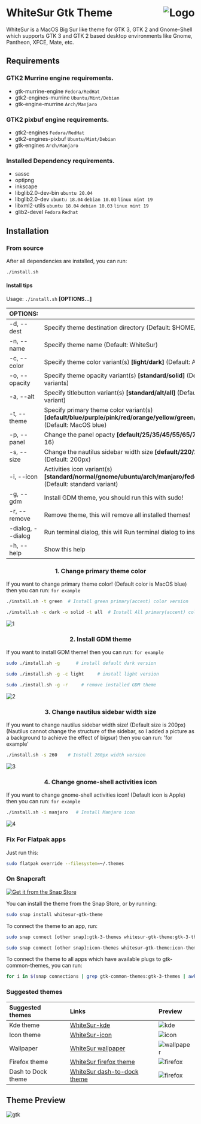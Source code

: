 <img src="https://github.com/vinceliuice/Sierra-gtk-theme/blob/imgs/logo.png" alt="Logo" align="right" /> WhiteSur Gtk Theme
======

WhiteSur is a MacOS Big Sur like theme for GTK 3, GTK 2 and Gnome-Shell which supports GTK 3 and GTK 2 based desktop environments like Gnome, Pantheon, XFCE, Mate, etc.

## Requirements
### GTK2 Murrine engine requirements.

- gtk-murrine-engine  `Fedora/RedHat`
- gtk2-engines-murrine  `Ubuntu/Mint/Debian`
- gtk-engine-murrine  `Arch/Manjaro`

### GTK2 pixbuf engine requirements.

- gtk2-engines  `Fedora/RedHat`
- gtk2-engines-pixbuf  `Ubuntu/Mint/Debian`
- gtk-engines  `Arch/Manjaro`

### Installed Dependency requirements.

- sassc
- optipng
- inkscape
- libglib2.0-dev-bin  `ubuntu 20.04`
- libglib2.0-dev  `ubuntu 18.04` `debian 10.03` `linux mint 19`
- libxml2-utils  `ubuntu 18.04` `debian 10.03` `linux mint 19`
- glib2-devel  `Fedora` `Redhat`

## Installation

### From source

After all dependencies are installed, you can run:
```bash
./install.sh
```
#### Install tips

Usage:  `./install.sh`  **[OPTIONS...]**

|  OPTIONS:           | |
|:--------------------|:-------------|
|-d, --dest           | Specify theme destination directory (Default: $HOME/.themes)|
|-n, --name           | Specify theme name (Default: WhiteSur)|
|-c, --color          | Specify theme color variant(s) **[light/dark]** (Default: All variants)|
|-o, --opacity        | Specify theme opacity variant(s) **[standard/solid]** (Default: All variants)|
|-a, --alt            | Specify titlebutton variant(s) **[standard/alt/all]** (Default: standard variant)|
|-t, --theme          | Specify primary theme color variant(s) **[default/blue/purple/pink/red/orange/yellow/green/grey/all]** (Default: MacOS blue)|
|-p, --panel          | Change the panel opacty **[default/25/35/45/55/65/75/85]** (Default: 16)|
|-s, --size           | Change the nautilus sidebar width size **[default/220/240/260/280]** (Default: 200px)|
|-i, --icon           | Activities icon variant(s) **[standard/normal/gnome/ubuntu/arch/manjaro/fedora/debian/void]** (Default: standard variant)|
|-g, --gdm            | Install GDM theme, you should run this with sudo!|
|-r, --remove         | Remove theme, this will remove all installed themes!|
|-dialog, --dialog    | Run terminal dialog, this will Run terminal dialog to install themes!|
|-h, --help           | Show this help|

### <p align="center" > 1. Change primary theme color </p>
If you want to change primary theme color! (Default color is MacOS blue)
then you can run: `for example`
```bash
./install.sh -t green  # Install green primary(accent) color version

./install.sh -c dark -o solid -t all  # Install All primary(accent) color dark solid versions
```
![1](https://github.com/vinceliuice/WhiteSur-gtk-theme/blob/pictures/pictures/install-tip-01.png)

### <p align="center" > 2. Install GDM theme </p>
If you want to install GDM theme!
then you can run: `for example`
```bash
sudo ./install.sh -g      # install default dark version

sudo ./install.sh -g -c light     # install light version

sudo ./install.sh -g -r     # remove installed GDM theme
```
![2](https://github.com/vinceliuice/WhiteSur-gtk-theme/blob/pictures/pictures/install-tip-02.png)

### <p align="center" > 3. Change nautilus sidebar width size </p>
If you want to change nautilus sidebar width size! (Default size is 200px)
(Nautilus cannot change the structure of the sidebar, so I added a picture as a background to achieve the effect of bigsur)
then you can run: 'for example'
```bash
./install.sh -s 260    # Install 260px width version
```
![3](https://github.com/vinceliuice/WhiteSur-gtk-theme/blob/pictures/pictures/install-tip-03.png)

### <p align="center" > 4. Change gnome-shell activities icon </p>
If you want to change gnome-shell activities icon! (Default icon is Apple)
then you can run: `for example`
```bash
./install.sh -i manjaro   # Install Manjaro icon
```
![4](https://github.com/vinceliuice/WhiteSur-gtk-theme/blob/pictures/pictures/install-tip-04.png)

### Fix For Flatpak apps
Just run this:

```bash
sudo flatpak override --filesystem=~/.themes
```

### On Snapcraft

<a href="https://snapcraft.io/whitesur-gtk-theme">
<img alt="Get it from the Snap Store" src="https://snapcraft.io/static/images/badges/en/snap-store-black.svg" />
</a>

You can install the theme from the Snap Store, or by running:

```bash
sudo snap install whitesur-gtk-theme
```
To connect the theme to an app, run:
```bash
sudo snap connect [other snap]:gtk-3-themes whitesur-gtk-theme:gtk-3-themes
```
```bash
sudo snap connect [other snap]:icon-themes whitesur-gtk-theme:icon-themes
```
To connect the theme to all apps which have available plugs to gtk-common-themes, you can run:
```bash
for i in $(snap connections | grep gtk-common-themes:gtk-3-themes | awk '{print $2}'); do sudo snap connect $i whitesur-gtk-theme:gtk-3-themes; done
```

### Suggested themes
|  Suggested themes   | Links | Preview |
|:--------------------|:-------------|:-------------|
| Kde theme           | [WhiteSur-kde](https://github.com/vinceliuice/WhiteSur-kde)| ![kde](https://github.com/vinceliuice/WhiteSur-gtk-theme/blob/pictures/pictures/whitesur-kde-theme.png) |
| Icon theme          | [WhiteSur-icon](https://github.com/vinceliuice/WhiteSur-icon-theme)| ![icon](https://github.com/vinceliuice/WhiteSur-gtk-theme/blob/pictures/pictures/whitesur-icon-theme.png) |
| Wallpaper           | [WhiteSur wallpaper](https://github.com/vinceliuice/WhiteSur-kde/tree/master/wallpaper)| ![wallpaper](https://github.com/vinceliuice/WhiteSur-gtk-theme/blob/pictures/pictures/whitesur-wallpaper.png) |
| Firefox theme       | [WhiteSur firefox theme](src/other/firefox)| ![firefox](https://github.com/vinceliuice/WhiteSur-gtk-theme/blob/pictures/pictures/firefox-theme.png) |
| Dash to Dock theme  | [WhiteSur dash-to-dock theme](src/other/dash-to-dock)| ![firefox](https://github.com/vinceliuice/WhiteSur-gtk-theme/blob/pictures/pictures/dash-to-dock.png) |

## Theme Preview
![gtk](https://github.com/vinceliuice/WhiteSur-gtk-theme/blob/pictures/pictures/preview-gtk.png)
